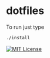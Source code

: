 # dotfiles

To run just type

```bash
./install
```

[![MIT License](https://img.shields.io/badge/license-MIT-blue.svg)](http://opensource.org/licenses/MIT)
